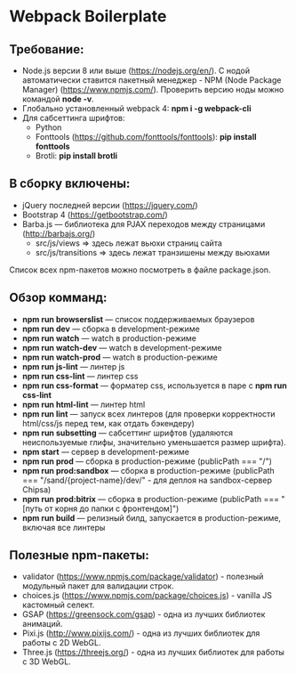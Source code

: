 # Webpack Boilerplate

## Требование:
* Node.js версии 8 или выше (https://nodejs.org/en/). С нодой автоматически ставится пакетный менеджер - NPM (Node Package Manager) (https://www.npmjs.com/). Проверить версию ноды можно командой **node -v**.
* Глобально установленный webpack 4: **npm i -g webpack-cli**
* Для сабсеттинга шрифтов:
    - Python
    - Fonttools (https://github.com/fonttools/fonttools): **pip install fonttools**
    - Brotli: **pip install brotli**

## В сборку включены:
* jQuery последней версии (https://jquery.com/)
* Bootstrap 4 (https://getbootstrap.com/)
* Barba.js — библиотека для PJAX переходов между страницами (http://barbajs.org/)
    - src/js/views => здесь лежат вьюхи страниц сайта
    - src/js/transitions => здесь лежат транзишены между вьюхами

Список всех npm-пакетов можно посмотреть в файле package.json.

## Обзор комманд:
* **npm run browserslist** — список поддерживаемых браузеров
* **npm run dev** — сборка в development-режиме
* **npm run watch** — watch в production-режиме
* **npm run watch-dev** — watch в development-режиме
* **npm run watch-prod** — watch в production-режиме
* **npm run js-lint** — линтер js
* **npm run css-lint** — линтер css
* **npm run css-format** — форматер css, используется в паре с **npm run css-lint**
* **npm run html-lint** — линтер html
* **npm run lint** — запуск всех линтеров (для проверки корректности html/css/js перед тем, как отдать бэкендеру)
* **npm run subsetting** — сабсеттинг шрифтов (удаляются неиспользуемые глифы, значительно уменьшается размер шрифта).
* **npm start** — сервер в development-режиме
* **npm run prod** — сборка в production-режиме (publicPath === "/")
* **npm run prod:sandbox** — сборка в production-режиме (publicPath === "/sand/{project-name}/dev/" - для деплоя на sandbox-сервер Chipsa)
* **npm run prod:bitrix** — сборка в production-режиме (publicPath === "[путь от корня до папки с фронтендом]")
* **npm run build** — релизный билд, запускается в production-режиме, включая все линтеры

## Полезные npm-пакеты:
* validator (https://www.npmjs.com/package/validator) - полезный модульный пакет для валидации строк.
* choices.js (https://www.npmjs.com/package/choices.js) - vanilla JS кастомный селект.
* GSAP (https://greensock.com/gsap) - одна из лучших библиотек анимаций.
* Pixi.js (http://www.pixijs.com/) - одна из лучших библиотек для работы с 2D WebGL.
* Three.js (https://threejs.org/) - одна из лучших библиотек для работы с 3D WebGL.
